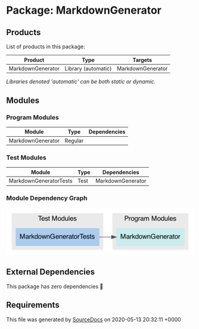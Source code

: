 # Package: **MarkdownGenerator**

## Products

List of products in this package:

| Product | Type | Targets |
| ------- | ---- | ------- |
| MarkdownGenerator | Library (automatic) | MarkdownGenerator |

_Libraries denoted 'automatic' can be both static or dynamic._

## Modules

### Program Modules

| Module | Type | Dependencies |
| ------ | ---- | ------------ |
| MarkdownGenerator | Regular |  |

### Test Modules

| Module | Type | Dependencies |
| ------ | ---- | ------------ |
| MarkdownGeneratorTests | Test | MarkdownGenerator |

### Module Dependency Graph

[![Module Dependency Graph](PackageModules.png)](PackageModules.png)

## External Dependencies

This package has zero dependencies 🎉

## Requirements

This file was generated by [SourceDocs](https://github.com/eneko/SourceDocs) on 2020-05-13 20:32:11 +0000